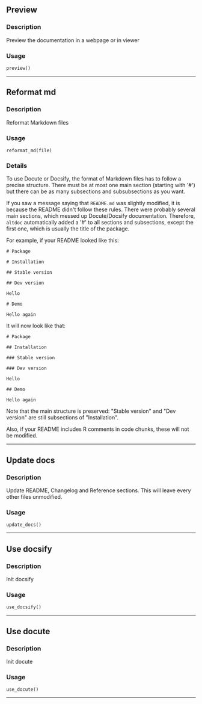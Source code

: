 ## Preview

### Description

Preview the documentation in a webpage or in viewer

### Usage

    preview()


---
## Reformat md

### Description

Reformat Markdown files

### Usage

    reformat_md(file)

### Details

To use Docute or Docsify, the format of Markdown files has to follow a
precise structure. There must be at most one main section (starting with
'\#') but there can be as many subsections and subsubsections as you
want.

If you saw a message saying that `README.md` was slightly modified, it
is because the README didn't follow these rules. There were probably
several main sections, which messed up Docute/Docsify documentation.
Therefore, `altdoc` automatically added a '\#' to all sections and
subsections, except the first one, which is usually the title of the
package.

For example, if your README looked like this:

    # Package

    # Installation

    ## Stable version

    ## Dev version

    Hello

    # Demo

    Hello again

It will now look like that:

    # Package

    ## Installation

    ### Stable version

    ### Dev version

    Hello

    ## Demo

    Hello again

Note that the main structure is preserved: "Stable version" and "Dev
version" are still subsections of "Installation".

Also, if your README includes R comments in code chunks, these will not
be modified.


---
## Update docs

### Description

Update README, Changelog and Reference sections. This will leave every
other files unmodified.

### Usage

    update_docs()


---
## Use docsify

### Description

Init docsify

### Usage

    use_docsify()


---
## Use docute

### Description

Init docute

### Usage

    use_docute()


---
